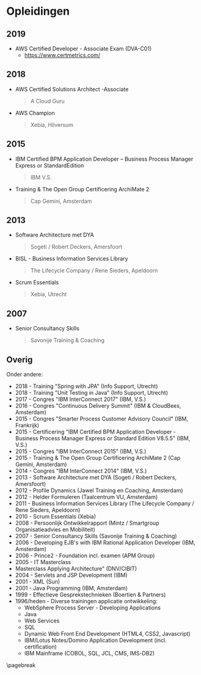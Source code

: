 # Opleidingen

## 2019

- AWS Certified Developer - Associate Exam (DVA-C01)
  - https://www.certmetrics.com/

## 2018

- AWS Certified Solutions Architect -Associate

    > A Cloud Guru

- AWS Champion

    > Xebia, Hilversum

## 2015

- IBM Certified BPM Application Developer – Business Process Manager Express or StandardEdition

    > IBM V.S.

- Training & The Open Group Certificering ArchiMate 2

    > Cap Gemini, Amsterdam

## 2013

- Software Architecture met DYA

    > Sogeti / Robert Deckers, Amersfoort

- BISL - Business Information Services Library

    > The Lifecycle Company / Rene Sieders, Apeldoorn

- Scrum Essentials

    > Xebia, Utrecht

## 2007

- Senior Consultancy Skills

    > Savonije Training & Coaching

## Overig

Onder andere:

- 2018 - Training "Spring with JPA" (Info Support, Utrecht)
- 2018 - Training "Unit Testing in Java" (Info Support, Utrecht)
- 2017 - Congres "IBM InterConnect 2017" (IBM, V.S.)
- 2016 - Congres "Continuous Delivery Summit" (IBM & CloudBees, Amsterdam)
- 2015 - Congres "Smarter Process Customer Advisory Council" (IBM, Frankrijk)
- 2015 - Certificering "IBM Certified BPM Application Developer - Business Process Manager Express or Standard Edition V8.5.5" (IBM, V.S.)
- 2015 - Congres "IBM InterConnect 2015" (IBM, V.S.)
- 2015 - Training & The Open Group Certificering ArchiMate 2 (Cap Gemini, Amsterdam)
- 2014 - Congres "IBM InterConnect 2014" (IBM, V.S.)
- 2013 - Software Architecture met DYA (Sogeti / Robert Deckers, Amersfoort)
- 2012 - Profile Dynamics (Jawel Training en Coaching, Amsterdam)
- 2012 - Helder Formuleren (Taalcentrum VU, Amsterdam)
- 2011 - Business Information Services Library (The Lifecycle Company / Rene Sieders, Apeldoorn)
- 2010 - Scrum Essentials (Xebia)
- 2008 - Persoonlijk Ontwikkelrapport (Mintz / Smartgroup Organisatieadvies en Mobiliteit)
- 2007 - Senior Consultancy Skills (Savonije Training & Coaching)
- 2006 - Developing EJB's with IBM Rational Application Developer (IBM, Amsterdam)
- 2006 - Prince2 - Foundation incl. examen (APM Group)
- 2005 - IT Masterclass
- Masterclass Applying Architecture" (DNV/CIBIT)
- 2004 - Servlets and JSP Development (IBM)
- 2001 - XML (Sun)
- 2001 - Java Programming (IBM, Amsterdam)
- 1999 - Effectieve Gesprekstechnieken (Boertien & Partners)
- 1996/heden - Diverse trainingen applicatie ontwikkeling:
    - WebSphere Process Server - Developing Applications
    - Java
    - Web Services
    - SQL
    - Dynamic Web Front End Development (HTML4, CSS2, Javascript)
    - IBM/Lotus Notes/Domino Application Development (incl. certification)
    - IBM Mainframe (COBOL, SQL, JCL, CMS, IMS-DB2)

\pagebreak